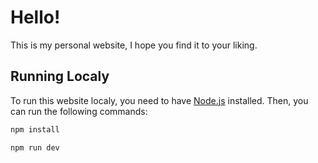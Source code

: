 # Hello!

This is my personal website, I hope you find it to your liking.

## Running Localy

To run this website localy, you need to have [Node.js](https://nodejs.org/en/) installed. Then, you can run the following commands:

```bash
npm install
```

```bash
npm run dev
```
